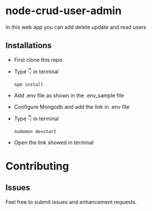 # node-crud-user-admin
In this web app you can add delete update and read users 
## Installations 

 - First clone this repo
 - Type 👇 in terminal
 
    `npm install` 
 - Add .env file as shown in the .env_sample file 
 - Configure Mongodb and add the link in .env file
 - Type 👇 in terminal
 
   `nodemon devstart`
 - Open the link showed in terminal
 
 
 Contributing 
=========================================
Issues
------
Feel free to submit issues and enhancement requests.
